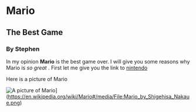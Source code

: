 # Mario
## The Best Game
### By Stephen

In my opinion **Mario** is the best game over. I will give you some reasons why Mario is _so great_ .
First let me give you the link to [nintendo](https://www.nintendo.com/us/?srsltid=AfmBOoquA_7nQAh93nn7crwPVhugIb_gwtsN4pmaWzZ_Lop1m-CrmUZe)

Here is a picture of Mario

![A picture of Mario]([https://cdn.pixabay.com/photo/2017/08/28/16/17/mario-2690254_1280.jpg)](https://en.wikipedia.org/wiki/Mario#/media/File:Mario_by_Shigehisa_Nakaue.png)
